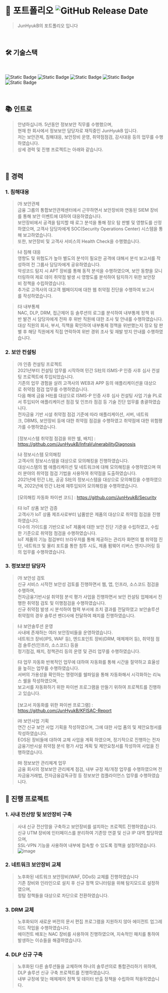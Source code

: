 # 🔖  포트폴리오  <img alt="GitHub Release Date" src="https://img.shields.io/github/release-date/SubtitleEdit/subtitleedit">

>  JunHyukB의 포트폴리오 입니다

<br />

##  🛠️ 기술스택
<br />
<p>
<img alt="Static Badge" src="https://img.shields.io/badge/python-3776AB?style=for-the-badge&logo=python&labelColor=white&color=yellow">
<img alt="Static Badge" src="https://img.shields.io/badge/kalilinux-557C94?style=for-the-badge&logo=kalilinux&labelColor=white&color=blue">
<img alt="Static Badge" src="https://img.shields.io/badge/springsecurity-7033FD?style=for-the-badge&logo=springsecurity&labelColor=white&color=7033FD">
  <img alt="Static Badge" src="https://img.shields.io/badge/jenkins-D24939?style=for-the-badge&logo=jenkins&labelColor=white&color=black">
  <img alt="Static Badge" src="https://img.shields.io/badge/fortinet-EE3124?style=for-the-badge&logo=fortinet&labelColor=white&color=red">
</p>
<br />

## 📚   인트로

>  안녕하십니까. 5년동안 정보보안 직무를 수행했으며,<br />
>  현재 한 회사에서 정보보안 담당자로 재직중인 JunHyukB 입니다.<br />
>  저는 보안관제, 침해대응, 보안장비 운영, 취약점점검, 감사대응 등의 업무를 수행하였습니다.<br />
>  상세 경력 및 진행 프로젝트는 아래와 같습니다.
<br />

## 📑  경력

### 1. 침해대응

>  ㈎ 보안관제<br />
>  금융 그룹의 통합보안관제센터에서 근무하면서 보안장비와 연동된 SIEM 장비를 통해 보안 이벤트에 대하여 대응하였습니다.<br />
>  보안장비에서 공격을 탐지할 때 로그 분석을 통해 정오 탐 판별 및 영향도를 산정하였으며, 고객사 담당자에게 SOC(Security Operations Center) 시스템을 통해 보고하였습니다.<br />
>  또한, 보안장비 및 고객사 서비스의 Health Check을 수행했습니다.

>  ㈏ 침해 대응<br />
>  영향도 및 위험도가 높아 별도의 분석이 필요한 공격에 대해서 분석 보고서를 작성하여 전 그룹사 담당자에게 공유하였습니다.<br />
>  악성코드 탐지 시 APT 장비를 통해 동적 분석을 수행하였으며, 보안 동향을 모니터링하여 제로 데이 취약점 발생 시 영향도를 분석하여 탐지하기 위한 보안장비 정책을 수립하였습니다.<br />
>  추가로 고객사의 대고객 웹페이지에 대한 웹 취약점 진단을 수행하여 보고서를 작성하였습니다.

>  ㈐ 내부통제<br />
>  NAC, DLP, DRM, 접근제어 등 솔루션의 로그를 분석하여 내부통제 정책 위반 발견 시 담당자에게 전파 후 위반 직원에 대한 조사 및 안내를 수행하였습니다.<br />
>  대상 직원의 회사, 부서, 직책을 확인하여 내부통제 정책을 위반했는지 정오 탐 판별 후 해당 직원에게 직접 연락하여 위반 경위 조사 및 재발 방지 안내를 수행하였습니다.<br />


### 2. 보안 컨설팅

>  ㈎ 인증 컨설팅 프로젝트<br />
>  2021년부터 컨설팅 업무를 시작하여 민간 S社의 ISMS-P 인증 사후 심사 컨설팅 프로젝트에 투입되었습니다.<br />
>  기존의 업무 경험을 살려 고객사의 WEB과 APP 등의 애플리케이션을 대상으로 취약점 점검 업무를 수행하였습니다.<br />
>  다음 해에 금융 H社를 대상으로 ISMS-P 인증 사후 심사 컨설팅 사업 기술 PL로서 투입되어 애플리케이션 점검 및 인프라 점검 등 기술 진단 업무를 총괄하였습니다.<br />
>  전자금융 기반 시설 취약점 점검 기준에 따라 애플리케이션, 서버, 네트워크, DBMS, 보안장비 등에 대한 취약점 점검을 수행하였고 취약점에 대한 위험평가를 수행하였습니다.<br />
>  <br />
>  [정보시스템 취약점 점검을 위한 쉘, 배치] : https://github.com/JunHyukB/InfraVulnerabilityDiagnosis

>  ㈏ 정보시스템 모의해킹<br />
>  고객사의 정보시스템을 대상으로 모의해킹을 진행하였습니다.<br />
>  대상시스템의 웹 애플리케이션 및 네트워크에 대해 모의해킹을 수행하였으며 여러 분야의 취약점 점검 기법을 사용하여 취약점을 도출하였습니다.<br />
>  2021년에 민간 L社, 공공 S社의 정보시스템을 대상으로 모의해킹을 수행하였으며, 2022년에 민간 L社에 재투입되어 모의해킹을 수행하였습니다.<br />
>  <br />
>  [모의해킹 자동화 파이썬 코드] : https://github.com/JunHyukB/Security

>  ㈐ IoT 상품 보안 검증<br />
>  고객사가 IoT 상품 제조사로부터 납품받은 제품의 대상으로 취약점 점검을 진행하였습니다.<br />
>  다수의 가이드를 기반으로 IoT 제품에 대한 보안 진단 기준을 수립하였고, 수립한 기준으로 취약점 점검을 수행하였습니다.<br />
>  IoT 제품의 기능 점검부터 브라우저를 통해 제공하는 관리자 화면의 웹 취약점 진단, 네트워크 및 물리 포트를 통한 침투 시도, 제품 펌웨어 리버스 엔지니어링 등의 업무를 수행하였습니다.

### 3. 정보보안 담당자

>  ㈎  보안성 검토<br />
>  신규 서비스 시작전 보안성 검토를 진행하면서 웹, 앱, 인프라, 소스코드 점검을 수행하며,<br />
>  전자금융기반시설 취약점 분석 평가 사업을 진행하면서 보안 컨설팅 업체에서 진행한 취약점 검토 및 이행점검을 수행하였습니다.<br />
>  신규 취약점 발생 시 분석하여 협력 부서에 조치 결과를 전달하였고 보안솔루션 취약점의 경우 솔루션 벤더사에 전달하여 패치를 진행하였습니다.

>  ㈏ 보안솔루션 운영<br />
>  사내에 존재하는 여러 보안장비들을 운영하였습니다.<br />
>  네트워크 장비(IPS, WAF 등), 엔드포인트 장비(DRM, 매체제어 등), 취약점 점검 솔루션(인프라, 소스코드) 등을<br />
>  정기점검, 패치, 정책관리 등의 운영 및 관리 업무를 수행하였습니다.

>  ㈐  업무 자동화
>  반복적인 업무에 대하여 자동화를 통해 시간을 절약하고 효율성을 높히는 업무를 수행하였습니다.<br />
>  서버의 가용성을 확인하는 명령어를 쉘파일을 통해 자동화해서 시각화하는 리눅스 쉘을 작성하였으며,<br />
>  보고서를 자동화하기 위한 파이썬 프로그램을 만들기 위하여 프로젝트를 진행하고 있습니다.<br />
>  <br />
>  [보고서 자동화를 위한 파이썬 프로그램] : https://github.com/JunHyukB/KFISAC-Report

>  ㈑ 보안사업 기획<br />
>  연간 신규 보안 사업 기획을 작성하였으며, 그에 대한 사업 품의 및 제안요청서를 작성하였습니다.<br />
>  EOS된 장비들에 대하여 교체 사업을 계획 하였으며, 정기적으로 진행하는 전자금융기반시설 취약점 분석 평가 사업 계획 및 제안요청서를 작성하여 사업을 진행하였습니다.

>  ㈒ 정보보안 관리체계 업무<br />
>  금융 회사의 정보보안 관리체계 점검, 내부 규정 제/개정 업무를 수행하였으며 전자금융거래법, 전자금융감독규정 등 정보보안 컴플라이언스 업무를 수행하였습니다.

##  📖  진행 프로젝트

###  1.  사내 전산망 및 보안장비 구축

>  사내 신규 전산망을 구축하고 보안장비를 설치하는 프로젝트 진행하였습니다.<br />
>  신규 UTM 장비에 인터페이스를 분리하여 기존망 연결 및 신규 IP 대역 할당하였으며,<br />
>  SSL-VPN 기능을 사용하여 내부에 접속할 수 있도록 정책을 설정하였습니다.<br />
>  ![image](https://github.com/JunHyukB/Portfolio/assets/33308124/c9f0ad9a-c523-4a28-a163-15335192a93a)

###  2.  네트워크 보안장비 교체

>  노후화된 네트워크 보안장비(WAF, DDoS) 교체를 진행하였습니다<br />
>  기존 장비와 인라인으로 설치 후 신규 정책 모니터링을 위해 탐지모드로 설정하였으며,<br />
>  정탐 정책들을 대상으로 차단으로 전환하였습니다.

###  3.  DRM 교체

>  노후화되어 새로운 버전의 문서 편집 프로그램을 지원하지 않아 에이전트 업그레이드 작업을 수행하였습니다.<br />
>  에이전트 배포는 NAC 장비를 사용하여 진행하였으며, 지속적인 패치를 통하여 발생하는 이슈들을 해결하였습니다.

###  4.  DLP 신규 구축

>  노후화된 다른 솔루션들을 교체하며 하나의 솔루션의로 통합관리하기 위하여,<br />
>  DLP 솔루션 신규 구축 프로젝트를 진행하였습니다.<br />
>  내부 규정에 맞는 매체제어 정책 및 데이터 반출 정책을 수립하여 적용하였습니다.
